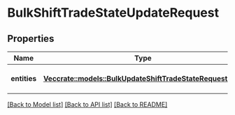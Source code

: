 # BulkShiftTradeStateUpdateRequest

## Properties

Name | Type | Description | Notes
------------ | ------------- | ------------- | -------------
**entities** | [**Vec<crate::models::BulkUpdateShiftTradeStateRequestItem>**](BulkUpdateShiftTradeStateRequestItem.md) | The shift trades to update | 

[[Back to Model list]](../README.md#documentation-for-models) [[Back to API list]](../README.md#documentation-for-api-endpoints) [[Back to README]](../README.md)


